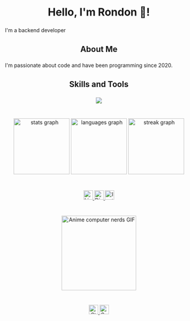 <h1 align="center">Hello, I'm Rondon 👋!</h1>

###
###

<p align="left">I'm a backend developer</p>

<h2 align="center">About Me</h2>

###
###

<p align="left">I'm passionate about code and have been programming since 2020.</p>

###
###

<h2 align="center">Skills and Tools</h2>

###
###

<p align="center">
  <a href="https://skillicons.dev">
    <img src="https://skillicons.dev/icons?i=vscode,cs,dotnet,docker,nodejs,react,typescript,azure,git,github" />
  </a>
</p>

###
###

<br clear="both">

<div align="center">
  <img src="https://github-readme-stats.vercel.app/api?username=guilhermerondon&hide_title=false&hide_rank=false&show_icons=true&include_all_commits=true&count_private=true&disable_animations=false&theme=github_dark&locale=en&hide_border=false&order=1" height="150" alt="stats graph"  />
  <img src="https://github-readme-stats.vercel.app/api/top-langs?username=guilhermerondon&locale=en&hide_title=false&layout=compact&card_width=320&langs_count=3&theme=github_dark&hide_border=false&order=2" height="150" alt="languages graph"  />
  <img src="https://streak-stats.demolab.com?user=guilhermerondon&locale=en&mode=daily&theme=algolia&hide_border=false&border_radius=5&order=3" height="150" alt="streak graph"  />
</div>

###
###

<br clear="both">

<div align="center">
  <a href="https://www.linkedin.com/in/guilherme-rondon-5476a5195/" target="_blank">
    <img src="https://img.shields.io/static/v1?message=LinkedIn&logo=linkedin&label=&color=0077B5&logoColor=white&labelColor=&style=for-the-badge" height="25" alt="LinkedIn logo" />
  </a>
  <a href="https://discord.gg/PZQ7j35H" target="_blank">
    <img src="https://img.shields.io/static/v1?message=Discord&logo=discord&label=&color=7289DA&logoColor=white&labelColor=&style=for-the-badge" height="25" alt="Discord logo" />
  </a>
  <a href="https://www.instagram.com/rondxn/" target="_blank">
    <img src="https://img.shields.io/static/v1?message=Instagram&logo=instagram&label=&color=E4405F&logoColor=white&labelColor=&style=for-the-badge" height="25" alt="Instagram logo" />
  </a>
</div>

###
###

<br clear="both">

<div align="center">
  <img src="https://media.tenor.com/Bpv9wTLKMskAAAAM/computer-nerds.gif" alt="Anime computer nerds GIF" height="200"/>
</div>

###
###

<br clear="both">

<div align="center">
  <a href="https://steamcommunity.com/profiles/76561199023274455/" target="_blank">
    <img src="https://img.shields.io/static/v1?message=Steam&logo=steam&label=&color=000000&logoColor=white&labelColor=&style=for-the-badge" height="25" alt="Steam logo" />
  </a>
  <a href="https://open.spotify.com/user/frly06l5qc9y8oppjienkhkz1?si=bc06708bf0e943bd" target="_blank">
    <img src="https://img.shields.io/static/v1?message=Spotify&logo=spotify&label=&color=1DB954&logoColor=white&labelColor=&style=for-the-badge" height="25" alt="Spotify logo" />
  </a>
</div>
